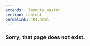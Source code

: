 ```yaml
---
extends: _layouts.master
section: content
permalink: 404.html
---
```



### Sorry, that page does not exist.
